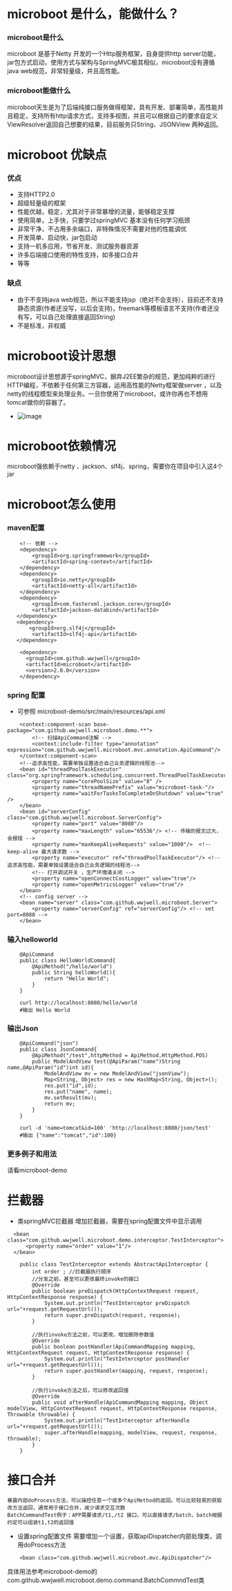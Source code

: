 # microboot 是什么，能做什么？
### microboot是什么
microboot 是基于Netty 开发的一个Http服务框架，自身提供http server功能，jar包方式启动，使用方式与架构与SpringMVC极其相似，microboot没有遵循java web规范，非常轻量级，并且高性能。
### microboot能做什么
microboot天生是为了后端纯接口服务做得框架，具有开发、部署简单，高性能并且稳定，支持所有http请求方式，支持多视图，并且可以根据自己的要求自定义ViewResolver返回自己想要的结果，目前服务只String、JSONView 两种返回。

# microboot 优缺点
### 优点
- 支持HTTP2.0
- 超级轻量级的框架
- 性能优越，稳定，尤其对于非常暴增的流量，能够稳定支撑
- 使用简单，上手快，只要学过springMVC 基本没有任何学习瓶颈
- 非常干净，不占用多余端口，非特殊情况不需要对他的性能调优
- 开发简单、启动快，jar包启动
- 支持一机多应用，节省开发、测试服务器资源
- 许多后端接口使用的特性支持，如多接口合并
- 等等
### 缺点
- 由于不支持java web规范，所以不能支持jsp（绝对不会支持），目前还不支持静态资源(作者还没写，以后会支持)，freemark等模板语言不支持(作者还没有写，可以自己处理直接返回String)
- 不是标准，非权威

# microboot设计思想
microboot设计思想源于springMVC，摒弃J2EE繁杂的规范，更加纯粹的进行HTTP编程，不依赖于任何第三方容器，运用高性能的Netty框架做server ，以及netty的线程模型来处理业务。一旦你使用了microboot，或许你再也不想用tomcat做你的容器了。
- ![image](https://github.com/wwjwell/microboot/raw/master/docs/microboot.png)

# microboot依赖情况
microboot强依赖于netty 、jackson、slf4j、spring，需要你在项目中引入这4个jar

# microboot怎么使用
### maven配置
```
    <!-- 依赖 -->
    <dependency>
        <groupId>org.springframework</groupId>
        <artifactId>spring-context</artifactId>
    </dependency>
    <dependency>
        <groupId>io.netty</groupId>
        <artifactId>netty-all</artifactId>
    </dependency>
    <dependency>
        <groupId>com.fasterxml.jackson.core</groupId>
        <artifactId>jackson-databind</artifactId>
   </dependency>
   <dependency>
       <groupId>org.slf4j</groupId>
        <artifactId>slf4j-api</artifactId>
   </dependency>
```
```
    <dependency>
      <groupId>com.github.wwjwell</groupId>
      <artifactId>microboot</artifactId>
      <version>2.0.0</version>
    </dependency>
```
### spring 配置 
* 可参照 microboot-demo/src/main/resources/api.xml
``` 
    <context:component-scan base-package="com.github.wwjwell.microboot.demo.**">
        <!-- 扫描ApiCommand注解 -->
        <context:include-filter type="annotation" expression="com.github.wwjwell.microboot.mvc.annotation.ApiCommand"/>
    </context:component-scan>
    <!--追求高性能，需要单独设置适合自己业务逻辑的线程池-->
    <bean id="threadPoolTaskExecutor" class="org.springframework.scheduling.concurrent.ThreadPoolTaskExecutor">
        <property name="corePoolSize" value="8" />
        <property name="threadNamePrefix" value="microboot-task-"/>
        <property name="waitForTasksToCompleteOnShutdown" value="true" />
    </bean>
    <bean id="serverConfig" class="com.github.wwjwell.microboot.ServerConfig">
        <property name="port" value="8080"/>
        <property name="maxLength" value="65536"/> <!-- 传输的报文过大，会报错 -->
        <property name="maxKeepAliveRequests" value="1000"/>  <!-- keep-alive 最大请求数 -->
        <property name="executor" ref="threadPoolTaskExecutor"/> <!--追求高性能，需要单独设置适合自己业务逻辑的线程池-->
        <!-- 打开调试开关 ，生产环境请关闭 -->
        <property name="openConnectCostLogger" value="true"/>
        <property name="openMetricsLogger" value="true"/>
    </bean>
    <!-- config server -->
    <bean name="server" class="com.github.wwjwell.microboot.Server">
        <property name="serverConfig" ref="serverConfig"/> <!-- set port=8080 -->
    </bean>
```

### 输入helloworld
```
    @ApiCommand
    public class HelloWorldCommand{
        @ApiMethod("/hello/world")
        public String helloWorld(){
            return "Hello World";
        }    
    }
    
    curl http://localhost:8080/hello/world   
    #输出 Hello World
```
### 输出Json 
```
    @ApiCommand("json")
    public class JsonCommand{
        @ApiMethod("/test",httpMethod = ApiMethod.HttpMethod.POS)
        public ModelAndView test(@ApiParam("name")String name,@ApiParam("id")int id){
            ModelAndView mv = new ModelAndView("jsonView");
            Map<String, Object> res = new HashMap<String, Object>();
            res.put("id",id);
            res.put("name", name);
            mv.setResult(mv);
            return mv;
        }    
    }
    
    curl -d 'name=tomcat&id=100' 'http://localhost:8080/json/test'   
    #输出 {"name":"tomcat","id":100}
```
### 更多例子和用法
请看microboot-demo

# 拦截器
* 类springMVC拦截器
  增加拦截器，需要在spring配置文件中显示调用

```
  <bean class="com.github.wwjwell.microboot.demo.interceptor.TestInterceptor">  
      <property name="order" value="1"/>
  </bean>
    
    public class TestInterceptor extends AbstractApiInterceptor {
        int order ; //拦截器执行顺序
        //分发之前，甚至可以更改最终invoke的接口
        @Override
        public boolean preDispatch(HttpContextRequest request, HttpContextResponse response) {
            System.out.println("TestInterceptor preDispatch url="+request.getRequestUrl());
            return super.preDispatch(request, response);
        }
        
        //执行invoke方法之前，可以更改，增加删除参数值
        @Override
        public boolean postHandler(ApiCommandMapping mapping, HttpContextRequest request, HttpContextResponse response) {
            System.out.println("TestInterceptor postHandler url="+request.getRequestUrl());
            return super.postHandler(mapping, request, response);
        }
        
        //执行invoke方法之后，可以修改返回值
        @Override
        public void afterHandle(ApiCommandMapping mapping, Object modelView, HttpContextRequest request, HttpContextResponse response, Throwable throwable) {
            System.out.println("TestInterceptor afterHandle url="+request.getRequestUrl());
            super.afterHandle(mapping, modelView, request, response, throwable);
        }
    }
```

# 接口合并
    暴露内部doProcess方法，可以操控任意一个或多个ApiMethod的返回。可以比较轻易的获取改方法返回，通常用于接口合并，减少请求交互次数
    BatchCommandTest例子：APP需要请求/t1,/t2 接口，可以直接请求/batch，batch根据约定可以组装t1,t2的返回值
* 设置spring配置文件 需要增加一个设置，获取apiDispatcher内部处理类，调用doProcess方法
```
    <bean class="com.github.wwjwell.microboot.mvc.ApiDispatcher"/>
```
具体用法参考microboot-demo的 com.github.wwjwell.microboot.demo.command.BatchCommndTest类
